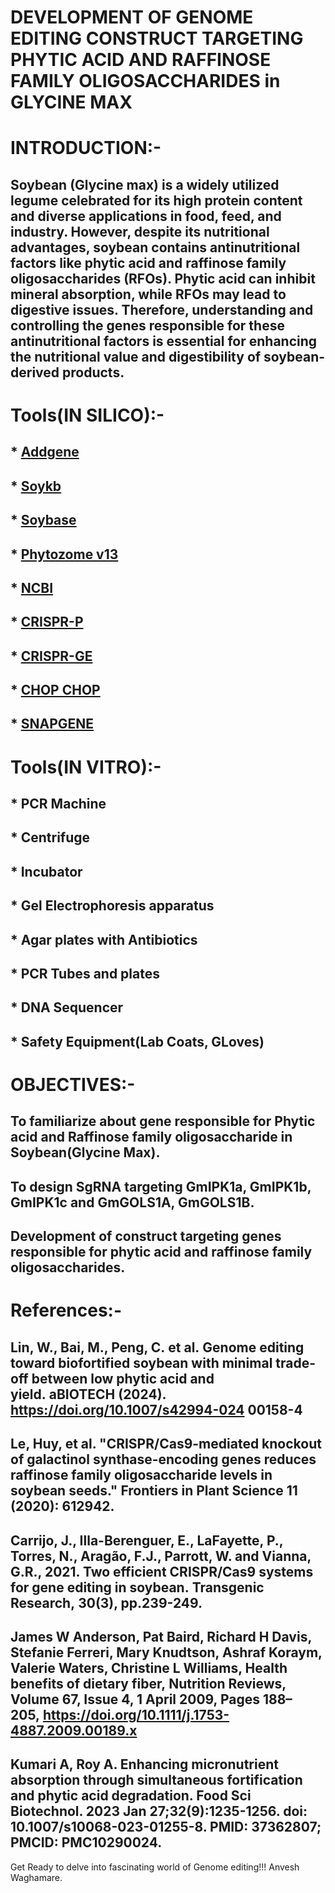 # DEVELOPMENT OF GENOME EDITING CONSTRUCT TARGETING PHYTIC ACID AND RAFFINOSE FAMILY OLIGOSACCHARIDES in GLYCINE MAX


# INTRODUCTION:-

## Soybean (Glycine max) is a widely utilized legume celebrated for its high protein content and diverse applications in food, feed, and industry. However, despite its nutritional advantages, soybean contains antinutritional factors like phytic acid and raffinose family oligosaccharides (RFOs). Phytic acid can inhibit mineral absorption, while RFOs may lead to digestive issues. Therefore, understanding and controlling the genes responsible for these antinutritional factors is essential for enhancing the nutritional value and digestibility of soybean-derived products.

# Tools(IN SILICO):-

## * [Addgene](https://www.addgene.org/)
## * [Soykb](https://www.soykb.org/)
## * [Soybase](https://www.soybase.org/)
## * [Phytozome v13](https://phytozome-next.jgi.doe.gov/)
## * [NCBI](https://www.ncbi.nlm.nih.gov/)
## * [CRISPR-P](http://crispr.hzau.edu.cn/CRISPR2/)
## * [CRISPR-GE](https://www.bing.com/ck/a?!&&p=209b19b5bca34dcbJmltdHM9MTcxODU4MjQwMCZpZ3VpZD0xMDBiZTMyNC00MWNiLTYyNTktMzQyMy1mMGE0NDA1MDYzM2MmaW5zaWQ9NTIyMw&ptn=3&ver=2&hsh=3&fclid=100be324-41cb-6259-3423-f0a44050633c&psq=crispr-ge&u=a1aHR0cDovL3NrbC5zY2F1LmVkdS5jbi8&ntb=1)
## * [CHOP CHOP](https://chopchop.cbu.uib.no/)
## * [SNAPGENE](https://www.snapgene.com/)

# Tools(IN VITRO):-

## * PCR Machine
## * Centrifuge
## * Incubator
## * Gel Electrophoresis apparatus
## * Agar plates with Antibiotics
## * PCR Tubes and plates
## * DNA Sequencer
## * Safety Equipment(Lab Coats, GLoves)

# OBJECTIVES:-

## To familiarize about gene responsible for Phytic acid and Raffinose family oligosaccharide in Soybean(Glycine Max).
## To design SgRNA targeting GmIPK1a, GmIPK1b, GmIPK1c and GmGOLS1A, GmGOLS1B.
## Development of construct targeting  genes responsible for phytic acid and raffinose family oligosaccharides.

# References:-

## Lin, W., Bai, M., Peng, C. et al. Genome editing toward biofortified soybean with minimal trade-off between low phytic acid and yield. aBIOTECH (2024).   https://doi.org/10.1007/s42994-024 00158-4 

## Le, Huy, et al. "CRISPR/Cas9-mediated knockout of galactinol synthase-encoding genes reduces raffinose family oligosaccharide levels in soybean seeds." Frontiers in Plant Science 11 (2020): 612942.

## Carrijo, J., Illa-Berenguer, E., LaFayette, P., Torres, N., Aragão, F.J., Parrott, W. and Vianna, G.R., 2021. Two efficient CRISPR/Cas9 systems for gene editing in soybean. Transgenic Research, 30(3), pp.239-249.

## James W Anderson, Pat Baird, Richard H Davis, Stefanie Ferreri, Mary Knudtson, Ashraf Koraym, Valerie Waters, Christine L Williams, Health benefits of dietary fiber, Nutrition Reviews, Volume 67, Issue 4, 1 April 2009, Pages 188–205, https://doi.org/10.1111/j.1753-4887.2009.00189.x

## Kumari A, Roy A. Enhancing micronutrient absorption through simultaneous fortification and phytic acid degradation. Food Sci Biotechnol. 2023 Jan 27;32(9):1235-1256. doi: 10.1007/s10068-023-01255-8. PMID: 37362807; PMCID: PMC10290024.

Get Ready to delve into fascinating world of Genome editing!!!
Anvesh Waghamare.
